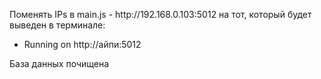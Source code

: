 <p>
Поменять IPs в main.js - http://192.168.0.103:5012 на тот, который будет выведен в терминале:

* Running on http://айпи:5012

База данных почищена
</p>

